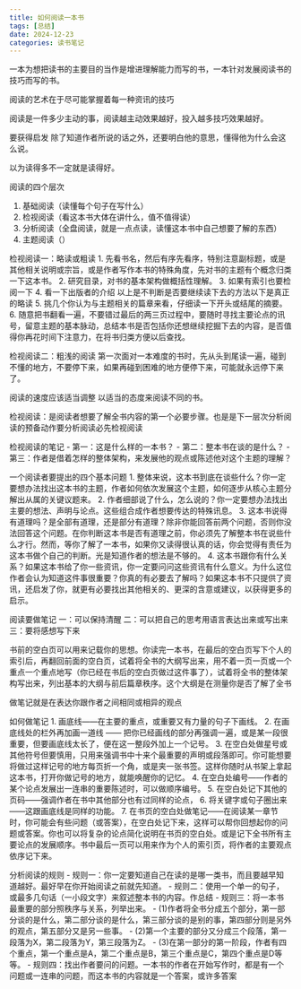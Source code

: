 ```yaml
---
title: 如何阅读一本书
tags: [总结]
date: 2024-12-23
categories: 读书笔记
---
```


一本为想把读书的主要目的当作是增进理解能力而写的书，一本针对发展阅读书的技巧而写的书。

阅读的艺术在于尽可能掌握着每一种资讯的技巧

阅读是一件多少主动的事，阅读越主动效果越好，投入越多技巧效果越好。

要获得启发 除了知道作者所说的话之外，还要明白他的意思，懂得他为什么会这么说。

以为读得多不一定就是读得好。

阅读的四个层次

1. 基础阅读（读懂每个句子在写什么）
2. 检视阅读（看这本书大体在讲什么，值不值得读）
3. 分析阅读（全盘阅读，就是一点点读，读懂这本书中自己想要了解的东西）
4. 主题阅读（）

检视阅读一：略读或粗读
    1. 先看书名，然后有序先看序，特别注意副标题，或是其他相关说明或宗旨，或是作者写作本书的特殊角度，先对书的主题有个概念归类一下这本书。
    2. 研究目录，对书的基本架构做概括性理解。
    3. 如果有索引也要检阅一下
    4. 看一下出版者的介绍
    以上是不判断是否要继续读下去的方法以下是真正的略读
    5. 挑几个你认为与主题相关的篇章来看，仔细读一下开头或结尾的摘要。
    6. 随意把书翻看一遍，不要错过最后的两三页过程中，要随时寻找主要论点的讯号，留意主题的基本脉动，总结本书是否包括你还想继续挖掘下去的内容，是否值得你再花时间下注意力，在将书归类方便以后查找。

检视阅读二：粗浅的阅读
第一次面对一本难度的书时，先从头到尾读一遍，碰到不懂的地方，不要停下来，如果再碰到困难的地方便停下来，可能就永远停下来了。

阅读的速度应该适当调整
以适当的态度来阅读不同的书。

检视阅读：是阅读者想要了解全书内容的第一个必要步骤。也是是下一层次分析阅读的预备动作要分析阅读必先检视阅读

检视阅读的笔记
    - 第一：这是什么样的一本书？
    - 第二：整本书在谈的是什么？
    - 第三：作者是借着怎样的整体架构，来发展他的观点或陈述他对这个主题的理解？

一个阅读者要提出的四个基本问题
    1. 整体来说，这本书到底在谈些什么？你一定要想办法找出这本书的主题，作者如何依次发展这个主题，如何逐步从核心主题分解出从属的关键议题来。
    2. 作者细部说了什么，怎么说的？你一定要想办法找出主要的想法、声明与论点。这些组合成作者想要传达的特殊讯息。
    3. 这本书说得有道理吗？是全部有道理，还是部分有道理？除非你能回答前两个问题，否则你没法回答这个问题。在你判断这本书是否有道理之前，你必须先了解整本书在说些什么才行。然而，等你了解了一本书，如果你又读得很认真的话，你会觉得有责任为这本书做个自己的判断。光是知道作者的想法是不够的。
    4. 这本书跟你有什么关系？如果这本书给了你一些资讯，你一定要问问这些资讯有什么意义。为什么这位作者会认为知道这件事很重要？你真的有必要去了解吗？如果这本书不只提供了资讯，还启发了你，就更有必要找出其他相关的、更深的含意或建议，以获得更多的启示。

阅读要做笔记
    一：可以保持清醒
    二：可以把自己的思考用语言表达出来或写出来
    三：要将感想写下来

书前的空白页可以用来记载你的思想。你读完一本书，在最后的空白页写下个人的索引后，再翻回前面的空白页，试着将全书的大纲写出来，用不着一页一页或一个重点一个重点地写（你已经在书后的空白页做过这件事了），试着将全书的整体架构写出来，列出基本的大纲与前后篇章秩序。这个大纲是在测量你是否了解了全书

做笔记就是在表达你跟作者之间相同或相异的观点

如何做笔记
    1. 画底线——在主要的重点，或重要又有力量的句子下画线。
    2. 在画底线处的栏外再加画一道线 —— 把你已经画线的部分再强调一遍，或是某一段很重要，但要画底线太长了，便在这一整段外加上一个记号。
    3. 在空白处做星号或其他符号但要慎用，只用来强调书中十来个最重要的声明或段落即可。你可能想要将做过这样记号的地方每页折一个角，或是夹一张书签。这样你随时从书架上拿起这本书，打开你做记号的地方，就能唤醒你的记忆。
    4. 在空白处编号——作者的某个论点发展出一连串的重要陈述时，可以做顺序编号。
    5. 在空白处记下其他的页码——强调作者在书中其他部分也有过同样的论点，
    6. 将关键字或句子圈出来——这跟画底线是同样的功能。
    7. 在书页的空白处做笔记——在阅读某一章节时，你可能会有些问题（或答案），在空白处记下来，这样可以帮你回想起你的问题或答案。你也可以将复杂的论点简化说明在书页的空白处。或是记下全书所有主要论点的发展顺序。书中最后一页可以用来作为个人的索引页，将作者的主要观点依序记下来。

分析阅读的规则
    - 规则一：你一定要知道自己在读的是哪一类书，而且要越早知道越好。最好早在你开始阅读之前就先知道。
    - 规则二：使用一个单一的句子，或最多几句话（一小段文字）来叙述整本书的内容。作总结
    - 规则三：将一本书最重要的部分照秩序与关系，列举出来。
      - (1)作者将全书分成五个部分，第一部分谈的是什么，第二部分谈的是什么，第三部分谈的是别的事，第四部分则是另外的观点，第五部分又是另一些事。
      - (2)第一个主要的部分又分成三个段落，第一段落为X，第二段落为Y，第三段落为Z。
      - (3)在第一部分的第一阶段，作者有四个重点，第一个重点是A，第二个重点是B，第三个重点是C，第四个重点是D等等。
    - 规则四：找出作者要问的问题。一本书的作者在开始写作时，都是有一个问题或一连串的问题，而这本书的内容就是一个答案，或许多答案
